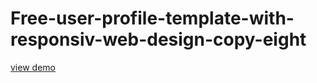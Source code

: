 # Free-user-profile-template-with-responsiv-web-design-copy-eight
<a href="http://webi4u.com/web/article/Free-user-profile-template-with-responsiv-web-design-copy-eight/">
  view demo
  </a>
